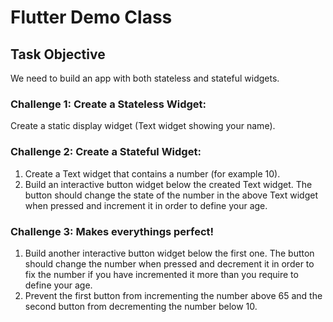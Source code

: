 # Flutter Demo Class

## Task Objective

We need to build an app with both stateless and stateful widgets.

### Challenge 1: Create a Stateless Widget:

Create a static display widget (Text widget showing your name).

### Challenge 2: Create a Stateful Widget:

1. Create a Text widget that contains a number (for example 10).
2. Build an interactive button widget below the created Text widget. The button should change the state of the number in the above Text widget when pressed and increment it in order to define your age.

### Challenge 3: Makes everythings perfect!

1. Build another interactive button widget below the first one. The button should change the number when pressed and decrement it in order to fix the number if you have incremented it more than you require to define your age.
2. Prevent the first button from incrementing the number above 65 and the second button from decrementing the number below 10.


